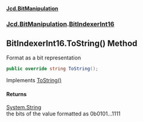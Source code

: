 #### [Jcd.BitManipulation](index.md 'index')
### [Jcd.BitManipulation](Jcd.BitManipulation.md 'Jcd.BitManipulation').[BitIndexerInt16](Jcd.BitManipulation.BitIndexerInt16.md 'Jcd.BitManipulation.BitIndexerInt16')

## BitIndexerInt16.ToString() Method

Format as a bit representation

```csharp
public override string ToString();
```

Implements [ToString()](Jcd.BitManipulation.IBitIndexer.ToString().md 'Jcd.BitManipulation.IBitIndexer.ToString()')

#### Returns
[System.String](https://docs.microsoft.com/en-us/dotnet/api/System.String 'System.String')  
the bits of the value formatted as 0b0101...1111